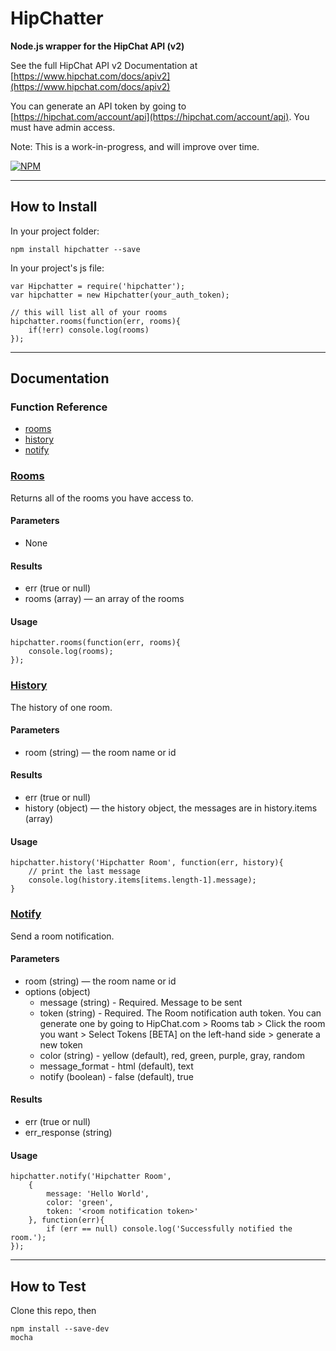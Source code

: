 HipChatter
=============

**Node.js wrapper for the HipChat API (v2)**

See the full HipChat API v2 Documentation at [https://www.hipchat.com/docs/apiv2](https://www.hipchat.com/docs/apiv2)

You can generate an API token by going to [https://hipchat.com/account/api](https://hipchat.com/account/api). You must have admin access.

Note: This is a work-in-progress, and will improve over time.

[![NPM](https://nodei.co/npm/hipchatter.png?downloads=true)](https://nodei.co/npm/hipchatter/)

***



How to Install
--------------
In your project folder:

    npm install hipchatter --save
    
In your project's js file:

    var Hipchatter = require('hipchatter');
    var hipchatter = new Hipchatter(your_auth_token);
    
    // this will list all of your rooms
    hipchatter.rooms(function(err, rooms){
        if(!err) console.log(rooms)
    });

***

Documentation
-------------

### Function Reference
- [rooms](#rooms)
- [history](#history)
- [notify](#notify)

### [Rooms](https://www.hipchat.com/docs/apiv2/method/get_all_rooms)
Returns all of the rooms you have access to.

#### Parameters
- None
#### Results
- err (true or null)
- rooms (array) — an array of the rooms
#### Usage

    hipchatter.rooms(function(err, rooms){
        console.log(rooms);
    });

### [History](https://www.hipchat.com/docs/apiv2/method/view_history)
The history of one room.

#### Parameters
- room (string) — the room name or id
#### Results
- err (true or null)
- history (object) — the history object, the messages are in history.items (array)
#### Usage

    hipchatter.history('Hipchatter Room', function(err, history){
        // print the last message
        console.log(history.items[items.length-1].message);
    }

### [Notify](https://www.hipchat.com/docs/apiv2/method/send_room_notification)
Send a room notification.

#### Parameters
- room (string) — the room name or id
- options (object)
    - message (string) - Required. Message to be sent
    - token (string) - Required. The Room notification auth token. You can generate one by going to HipChat.com > Rooms tab > Click the room you want > Select Tokens [BETA] on the left-hand side > generate a new token
    - color (string) - yellow (default), red, green, purple, gray, random
    - message_format - html (default), text
    - notify (boolean) - false (default), true
#### Results
- err (true or null)
- err_response (string)
#### Usage

    hipchatter.notify('Hipchatter Room', 
        {
            message: 'Hello World',
            color: 'green',
            token: '<room notification token>'
        }, function(err){
            if (err == null) console.log('Successfully notified the room.');
    });

***

How to Test
-----------
Clone this repo, then

    npm install --save-dev
    mocha